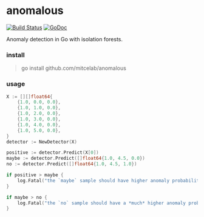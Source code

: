 # anomalous
[![Build Status](https://travis-ci.org/mitcelab/anomalous.svg?branch=master)](https://travis-ci.org/mitcelab/anomalous)
[![GoDoc](https://godoc.org/github.com/mitcelab/anomalous?status.svg)](https://godoc.org/github.com/mitcelab/anomalous)

Anomaly detection in Go with isolation forests.

### install
> go install github.com/mitcelab/anomalous

### usage
```go
X := [][]float64{
	{1.0, 0.0, 0.0},
	{1.0, 1.0, 0.0},
	{1.0, 2.0, 0.0},
	{1.0, 3.0, 0.0},
	{1.0, 4.0, 0.0},
	{1.0, 5.0, 0.0},
}
detector := NewDetector(X)

positive := detector.Predict(X[0])
maybe := detector.Predict([]float64{1.0, 4.5, 0.0})
no := detector.Predict([]float64{1.0, 4.5, 1.0})

if positive > maybe {
	log.Fatal("the `maybe` sample should have higher anomaly probability")
}

if maybe > no {
	log.Fatal("the `no` sample should have a *much* higher anomaly probability")
}
```
